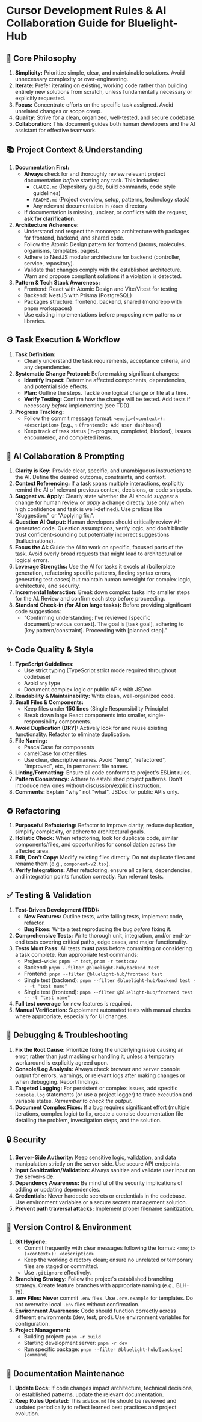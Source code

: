# Cursor Development Rules & AI Collaboration Guide for Bluelight-Hub

## 📜 Core Philosophy

1. **Simplicity:** Prioritize simple, clear, and maintainable solutions. Avoid unnecessary complexity or over-engineering.
2. **Iterate:** Prefer iterating on existing, working code rather than building entirely new solutions from scratch, unless fundamentally necessary or explicitly requested.
3. **Focus:** Concentrate efforts on the specific task assigned. Avoid unrelated changes or scope creep.
4. **Quality:** Strive for a clean, organized, well-tested, and secure codebase.
5. **Collaboration:** This document guides both human developers and the AI assistant for effective teamwork.

## 📚 Project Context & Understanding

1. **Documentation First:**
   * **Always** check for and thoroughly review relevant project documentation *before* starting any task. This includes:
     * `CLAUDE.md` (Repository guide, build commands, code style guidelines)
     * `README.md` (Project overview, setup, patterns, technology stack)
     * Any relevant documentation in `/docs` directory
   * If documentation is missing, unclear, or conflicts with the request, **ask for clarification**.
2. **Architecture Adherence:**
   * Understand and respect the monorepo architecture with packages for frontend, backend, and shared code.
   * Follow the Atomic Design pattern for frontend (atoms, molecules, organisms, templates, pages).
   * Adhere to NestJS modular architecture for backend (controller, service, repository).
   * Validate that changes comply with the established architecture. Warn and propose compliant solutions if a violation is detected.
3. **Pattern & Tech Stack Awareness:**
   * Frontend: React with Atomic Design and Vite/Vitest for testing
   * Backend: NestJS with Prisma (PostgreSQL)
   * Packages structure: frontend, backend, shared (monorepo with pnpm workspaces)
   * Use existing implementations before proposing new patterns or libraries.

## ⚙️ Task Execution & Workflow

1. **Task Definition:**
   * Clearly understand the task requirements, acceptance criteria, and any dependencies.
2. **Systematic Change Protocol:** Before making significant changes:
   * **Identify Impact:** Determine affected components, dependencies, and potential side effects.
   * **Plan:** Outline the steps. Tackle one logical change or file at a time.
   * **Verify Testing:** Confirm how the change will be tested. Add tests if necessary *before* implementing (see TDD).
3. **Progress Tracking:**
   * Follow the commit message format: `<emoji>(<context>): <description>` (e.g., `✨(frontend): Add user dashboard`)
   * Keep track of task status (in-progress, completed, blocked), issues encountered, and completed items.

## 🤖 AI Collaboration & Prompting

1. **Clarity is Key:** Provide clear, specific, and unambiguous instructions to the AI. Define the desired outcome, constraints, and context.
2. **Context Referencing:** If a task spans multiple interactions, explicitly remind the AI of relevant previous context, decisions, or code snippets.
3. **Suggest vs. Apply:** Clearly state whether the AI should *suggest* a change for human review or *apply* a change directly (use only when high confidence and task is well-defined). Use prefixes like "Suggestion:" or "Applying fix:".
4. **Question AI Output:** Human developers should critically review AI-generated code. Question assumptions, verify logic, and don't blindly trust confident-sounding but potentially incorrect suggestions (hallucinations).
5. **Focus the AI:** Guide the AI to work on specific, focused parts of the task. Avoid overly broad requests that might lead to architectural or logical errors.
6. **Leverage Strengths:** Use the AI for tasks it excels at (boilerplate generation, refactoring specific patterns, finding syntax errors, generating test cases) but maintain human oversight for complex logic, architecture, and security.
7. **Incremental Interaction:** Break down complex tasks into smaller steps for the AI. Review and confirm each step before proceeding.
8. **Standard Check-in (for AI on large tasks):** Before providing significant code suggestions:
   * "Confirming understanding: I've reviewed [specific document/previous context]. The goal is [task goal], adhering to [key pattern/constraint]. Proceeding with [planned step]."

## ✨ Code Quality & Style

1. **TypeScript Guidelines:**
   * Use strict typing (TypeScript strict mode required throughout codebase)
   * Avoid `any` type
   * Document complex logic or public APIs with JSDoc
2. **Readability & Maintainability:** Write clean, well-organized code.
3. **Small Files & Components:**
   * Keep files under **150 lines** (Single Responsibility Principle)
   * Break down large React components into smaller, single-responsibility components.
4. **Avoid Duplication (DRY):** Actively look for and reuse existing functionality. Refactor to eliminate duplication.
5. **File Naming:**
   * PascalCase for components
   * camelCase for other files
   * Use clear, descriptive names. Avoid "temp", "refactored", "improved", etc., in permanent file names.
6. **Linting/Formatting:** Ensure all code conforms to project's ESLint rules.
7. **Pattern Consistency:** Adhere to established project patterns. Don't introduce new ones without discussion/explicit instruction.
8. **Comments:** Explain "why" not "what", JSDoc for public APIs only.

## ♻️ Refactoring

1. **Purposeful Refactoring:** Refactor to improve clarity, reduce duplication, simplify complexity, or adhere to architectural goals.
2. **Holistic Check:** When refactoring, look for duplicate code, similar components/files, and opportunities for consolidation across the affected area.
3. **Edit, Don't Copy:** Modify existing files directly. Do not duplicate files and rename them (e.g., `component-v2.tsx`).
4. **Verify Integrations:** After refactoring, ensure all callers, dependencies, and integration points function correctly. Run relevant tests.

## ✅ Testing & Validation

1. **Test-Driven Development (TDD):**
   * **New Features:** Outline tests, write failing tests, implement code, refactor.
   * **Bug Fixes:** Write a test reproducing the bug *before* fixing it.
2. **Comprehensive Tests:** Write thorough unit, integration, and/or end-to-end tests covering critical paths, edge cases, and major functionality.
3. **Tests Must Pass:** All tests **must** pass before committing or considering a task complete. Run appropriate test commands:
   * Project-wide: `pnpm -r test`, `pnpm -r test:cov`
   * Backend: `pnpm --filter @bluelight-hub/backend test`
   * Frontend: `pnpm --filter @bluelight-hub/frontend test`
   * Single test (backend): `pnpm --filter @bluelight-hub/backend test -- -t "test name"`
   * Single test (frontend): `pnpm --filter @bluelight-hub/frontend test -- -t "test name"`
4. **Full test coverage** for new features is required.
5. **Manual Verification:** Supplement automated tests with manual checks where appropriate, especially for UI changes.

## 🐛 Debugging & Troubleshooting

1. **Fix the Root Cause:** Prioritize fixing the underlying issue causing an error, rather than just masking or handling it, unless a temporary workaround is explicitly agreed upon.
2. **Console/Log Analysis:** Always check browser and server console output for errors, warnings, or relevant logs after making changes or when debugging. Report findings.
3. **Targeted Logging:** For persistent or complex issues, add specific `console.log` statements (or use a project logger) to trace execution and variable states. *Remember to check the output.*
4. **Document Complex Fixes:** If a bug requires significant effort (multiple iterations, complex logic) to fix, create a concise documentation file detailing the problem, investigation steps, and the solution.

## 🔒 Security

1. **Server-Side Authority:** Keep sensitive logic, validation, and data manipulation strictly on the server-side. Use secure API endpoints.
2. **Input Sanitization/Validation:** Always sanitize and validate user input on the server-side.
3. **Dependency Awareness:** Be mindful of the security implications of adding or updating dependencies.
4. **Credentials:** Never hardcode secrets or credentials in the codebase. Use environment variables or a secure secrets management solution.
5. **Prevent path traversal attacks:** Implement proper filename sanitization.

## 🌳 Version Control & Environment

1. **Git Hygiene:**
   * Commit frequently with clear messages following the format: `<emoji>(<context>): <description>`
   * Keep the working directory clean; ensure no unrelated or temporary files are staged or committed.
   * Use `.gitignore` effectively.
2. **Branching Strategy:** Follow the project's established branching strategy. Create feature branches with appropriate naming (e.g., BLH-19).
3. **.env Files:** **Never** commit `.env` files. Use `.env.example` for templates. Do not overwrite local `.env` files without confirmation.
4. **Environment Awareness:** Code should function correctly across different environments (dev, test, prod). Use environment variables for configuration.
5. **Project Management:**
   * Building project: `pnpm -r build`
   * Starting development server: `pnpm -r dev`
   * Run specific package: `pnpm --filter @bluelight-hub/[package] [command]`

## 📄 Documentation Maintenance

1. **Update Docs:** If code changes impact architecture, technical decisions, or established patterns, update the relevant documentation.
2. **Keep Rules Updated:** This `advice.md` file should be reviewed and updated periodically to reflect learned best practices and project evolution.